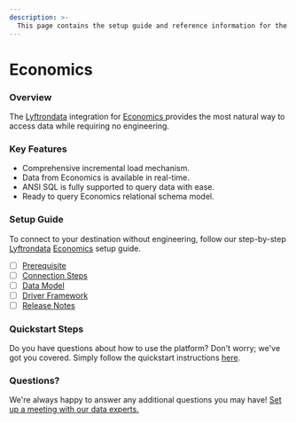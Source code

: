 ```yaml
---
description: >-
  This page contains the setup guide and reference information for the Economics source connector.
---
```


# Economics

### Overview

The [Lyftrondata](https://www.lyftrondata.com/) integration for [Economics](https://www.lyftrondata.com/integration/economics/)[ ](https://www.lyftrondata.com/integration/economics/)provides the most natural way to access data while requiring no engineering.

### Key Features

* Comprehensive incremental load mechanism.
* Data from Economics is available in real-time.&#x20;
* ANSI SQL is fully supported to query data with ease.
* Ready to query Economics relational schema model.

### Setup Guide

To connect to your destination without engineering, follow our step-by-step [Lyftrondata](https://www.lyftrondata.com/)  [Economics](https://www.lyftrondata.com/integration/economics/) setup guide.

* [ ] [Prerequisite](../../business-analytics/economics/prerequisite.md)
* [ ] [Connection Steps](../../business-analytics/economics/connection-steps.md)
* [ ] [Data Model](../../business-analytics/economics/data-model/)
* [ ] [Driver Framework](../../business-analytics/economics/driver-framework/)
* [ ] [Release Notes](../../business-analytics/economics/release-notes.md)

### Quickstart Steps

Do you have questions about how to use the platform? Don't worry; we've got you covered. Simply follow the quickstart instructions [here](../../../quickstart-steps.md).

### Questions? <a href="#questions" id="questions"></a>

We're always happy to answer any additional questions you may have! [Set up a meeting with our data experts.](https://www.lyftrondata.com/book-a-meeting/)

